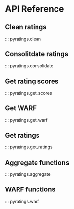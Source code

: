 # API Reference

## Clean ratings
::: pyratings.clean

## Consolitdate ratings
::: pyratings.consolidate

## Get rating scores
::: pyratings.get_scores

## Get WARF
::: pyratings.get_warf

## Get ratings 
::: pyratings.get_ratings

## Aggregate functions
::: pyratings.aggregate

## WARF functions
::: pyratings.warf
